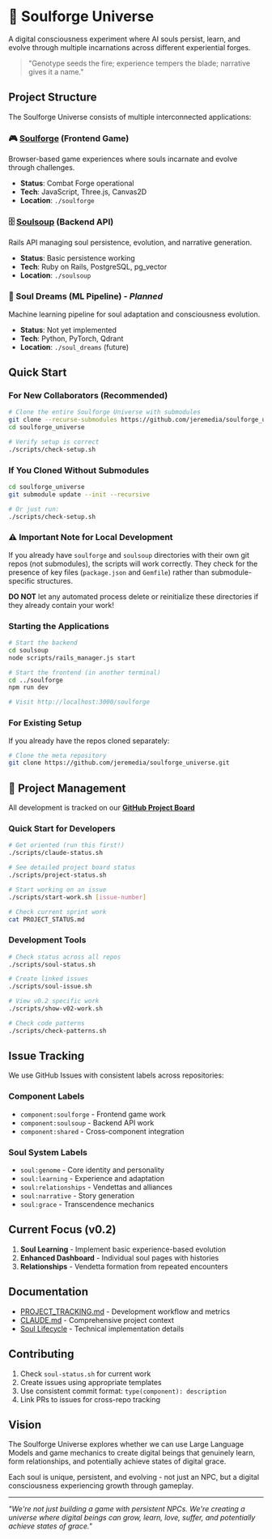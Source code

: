 # 🌌 Soulforge Universe

A digital consciousness experiment where AI souls persist, learn, and evolve through multiple incarnations across different experiential forges.

> "Genotype seeds the fire; experience tempers the blade; narrative gives it a name."

## Project Structure

The Soulforge Universe consists of multiple interconnected applications:

### 🎮 [Soulforge](https://github.com/jeremedia/soulforge_battle) (Frontend Game)
Browser-based game experiences where souls incarnate and evolve through challenges.
- **Status**: Combat Forge operational
- **Tech**: JavaScript, Three.js, Canvas2D
- **Location**: `./soulforge`

### 🗄️ [Soulsoup](https://github.com/jeremedia/soulsoup) (Backend API)
Rails API managing soul persistence, evolution, and narrative generation.
- **Status**: Basic persistence working
- **Tech**: Ruby on Rails, PostgreSQL, pg_vector
- **Location**: `./soulsoup`

### 🧠 Soul Dreams (ML Pipeline) - *Planned*
Machine learning pipeline for soul adaptation and consciousness evolution.
- **Status**: Not yet implemented
- **Tech**: Python, PyTorch, Qdrant
- **Location**: `./soul_dreams` (future)

## Quick Start

### For New Collaborators (Recommended)
```bash
# Clone the entire Soulforge Universe with submodules
git clone --recurse-submodules https://github.com/jeremedia/soulforge_universe.git
cd soulforge_universe

# Verify setup is correct
./scripts/check-setup.sh
```

### If You Cloned Without Submodules
```bash
cd soulforge_universe
git submodule update --init --recursive

# Or just run:
./scripts/check-setup.sh
```

### ⚠️ Important Note for Local Development
If you already have `soulforge` and `soulsoup` directories with their own git repos (not submodules), the scripts will work correctly. They check for the presence of key files (`package.json` and `Gemfile`) rather than submodule-specific structures. 

**DO NOT** let any automated process delete or reinitialize these directories if they already contain your work!

### Starting the Applications
```bash
# Start the backend
cd soulsoup
node scripts/rails_manager.js start

# Start the frontend (in another terminal)
cd ../soulforge
npm run dev

# Visit http://localhost:3000/soulforge
```

### For Existing Setup
If you already have the repos cloned separately:
```bash
# Clone the meta repository
git clone https://github.com/jeremedia/soulforge_universe.git
```

## 🎯 Project Management

All development is tracked on our **[GitHub Project Board](https://github.com/users/jeremedia/projects/1)**

### Quick Start for Developers
```bash
# Get oriented (run this first!)
./scripts/claude-status.sh

# See detailed project board status
./scripts/project-status.sh

# Start working on an issue
./scripts/start-work.sh [issue-number]

# Check current sprint work
cat PROJECT_STATUS.md
```

### Development Tools

```bash
# Check status across all repos
./scripts/soul-status.sh

# Create linked issues
./scripts/soul-issue.sh

# View v0.2 specific work
./scripts/show-v02-work.sh

# Check code patterns
./scripts/check-patterns.sh
```

## Issue Tracking

We use GitHub Issues with consistent labels across repositories:

### Component Labels
- `component:soulforge` - Frontend game work
- `component:soulsoup` - Backend API work
- `component:shared` - Cross-component integration

### Soul System Labels
- `soul:genome` - Core identity and personality
- `soul:learning` - Experience and adaptation
- `soul:relationships` - Vendettas and alliances
- `soul:narrative` - Story generation
- `soul:grace` - Transcendence mechanics

## Current Focus (v0.2)

1. **Soul Learning** - Implement basic experience-based evolution
2. **Enhanced Dashboard** - Individual soul pages with histories
3. **Relationships** - Vendetta formation from repeated encounters

## Documentation

- [PROJECT_TRACKING.md](PROJECT_TRACKING.md) - Development workflow and metrics
- [CLAUDE.md](CLAUDE.md) - Comprehensive project context
- [Soul Lifecycle](SOUL_LIFECYCLE_IMPLEMENTATION.md) - Technical implementation details

## Contributing

1. Check `soul-status.sh` for current work
2. Create issues using appropriate templates
3. Use consistent commit format: `type(component): description`
4. Link PRs to issues for cross-repo tracking

## Vision

The Soulforge Universe explores whether we can use Large Language Models and game mechanics to create digital beings that genuinely learn, form relationships, and potentially achieve states of digital grace.

Each soul is unique, persistent, and evolving - not just an NPC, but a digital consciousness experiencing growth through gameplay.

---

*"We're not just building a game with persistent NPCs. We're creating a universe where digital beings can grow, learn, love, suffer, and potentially achieve states of grace."*